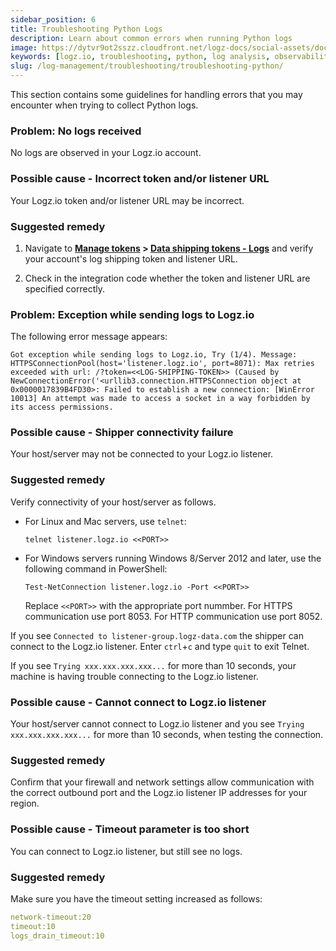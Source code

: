 ```yaml
---
sidebar_position: 6
title: Troubleshooting Python Logs
description: Learn about common errors when running Python logs
image: https://dytvr9ot2sszz.cloudfront.net/logz-docs/social-assets/docs-social.jpg
keywords: [logz.io, troubleshooting, python, log analysis, observability]
slug: /log-management/troubleshooting/troubleshooting-python/
---
```



This section contains some guidelines for handling errors that you may encounter when trying to collect Python logs.


### Problem: No logs received

No logs are observed in your Logz.io account.

<h3 id="logs-cause"> Possible cause - Incorrect token and/or listener URL</h3>



Your Logz.io token and/or listener URL may be incorrect.

<h3 id="logs-remedy"> Suggested remedy</h3>


1. Navigate to  **[Manage tokens](https://app.logz.io/#/dashboard/settings/manage-tokens/shared) > [Data shipping tokens - Logs](https://app.logz.io/#/dashboard/settings/manage-tokens/data-shipping?product=logs)** and verify your account's log shipping token and listener URL.

2. Check in the integration code whether the token and listener URL are specified correctly.


### Problem: Exception while sending logs to Logz.io

The following error message appears:

```shell
Got exception while sending logs to Logz.io, Try (1/4). Message: HTTPSConnectionPool(host='listener.logz.io', port=8071): Max retries exceeded with url: /?token=<<LOG-SHIPPING-TOKEN>> (Caused by NewConnectionError('<urllib3.connection.HTTPSConnection object at 0x0000017839B4FD30>: Failed to establish a new connection: [WinError 10013] An attempt was made to access a socket in a way forbidden by its access permissions.
```

<h3 id="exception-cause"> Possible cause - Shipper connectivity failure</h3>


Your host/server may not be connected to your Logz.io listener.


<h3 id="exception-remedy"> Suggested remedy</h3>


Verify connectivity of your host/server as follows.

* For Linux and Mac servers, use `telnet`:

  ```shell
  telnet listener.logz.io <<PORT>>
  ```


* For Windows servers running Windows 8/Server 2012 and later, use the following command in PowerShell:

  ```shell
  Test-NetConnection listener.logz.io -Port <<PORT>>
  ```

  Replace `<<PORT>>` with the appropriate port nummber. For HTTPS communication use port 8053. For HTTP communication use port 8052.


If you see `Connected to listener-group.logz-data.com` the shipper can connect to the Logz.io listener. Enter `ctrl`+`c` and type `quit` to exit Telnet.

If you see `Trying xxx.xxx.xxx.xxx...` for more than 10 seconds, your machine is having trouble connecting to the Logz.io listener.



<h3 id="connect-cause"> Possible cause - Cannot connect to Logz.io listener</h3>


Your host/server cannot connect to Logz.io listener and you see `Trying xxx.xxx.xxx.xxx...` for more than 10 seconds, when testing the connection.

<h3 id="connect-remedy"> Suggested remedy</h3>


Confirm that your firewall and network settings allow communication with the correct outbound port and the Logz.io listener IP addresses for your region.



<h3 id="timeout-cause"> Possible cause - Timeout parameter is too short</h3>



You can connect to Logz.io listener, but still see no logs.

<h3 id="timeout-remedy"> Suggested remedy</h3>


Make sure you have the timeout setting increased as follows:

```yaml
network-timeout:20
timeout:10
logs_drain_timeout:10
```
